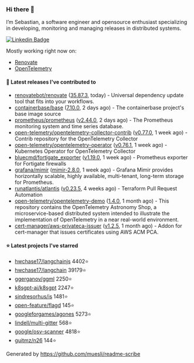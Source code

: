 ### Hi there 👋

I’m Sebastian, a software engineer and opensource enthusiast specializing in developing, monitoring and managing releases in distributed systems.

[![Linkedin Badge](https://img.shields.io/badge/-LinkedIn-blue?style=flat&logo=Linkedin&logoColor=white&link=https://www.linkedin.com/in/sebastian-poxhofer/)](https://www.linkedin.com/in/sebastian-poxhofer/)

Mostly working right now on:
- [Renovate](https://github.com/renovatebot/renovate)
- [OpenTelemetry](https://github.com/open-telemetry)



#### 🚀 Latest releases I've contributed to

- [renovatebot/renovate](https://github.com/renovatebot/renovate) ([35.87.3](https://github.com/renovatebot/renovate/releases/tag/35.87.3), today) - Universal dependency update tool that fits into your workflows.
- [containerbase/base](https://github.com/containerbase/base) ([7.10.0](https://github.com/containerbase/base/releases/tag/7.10.0), 2 days ago) - The containerbase project&#39;s base image source
- [prometheus/prometheus](https://github.com/prometheus/prometheus) ([v2.44.0](https://github.com/prometheus/prometheus/releases/tag/v2.44.0), 2 days ago) - The Prometheus monitoring system and time series database.
- [open-telemetry/opentelemetry-collector-contrib](https://github.com/open-telemetry/opentelemetry-collector-contrib) ([v0.77.0](https://github.com/open-telemetry/opentelemetry-collector-contrib/releases/tag/v0.77.0), 1 week ago) - Contrib repository for the OpenTelemetry Collector
- [open-telemetry/opentelemetry-operator](https://github.com/open-telemetry/opentelemetry-operator) ([v0.76.1](https://github.com/open-telemetry/opentelemetry-operator/releases/tag/v0.76.1), 1 week ago) - Kubernetes Operator for OpenTelemetry Collector
- [bluecmd/fortigate_exporter](https://github.com/bluecmd/fortigate_exporter) ([v1.19.0](https://github.com/bluecmd/fortigate_exporter/releases/tag/v1.19.0), 1 week ago) - Prometheus exporter for Fortigate firewalls
- [grafana/mimir](https://github.com/grafana/mimir) ([mimir-2.8.0](https://github.com/grafana/mimir/releases/tag/mimir-2.8.0), 1 week ago) - Grafana Mimir provides horizontally scalable, highly available, multi-tenant, long-term storage for Prometheus.
- [runatlantis/atlantis](https://github.com/runatlantis/atlantis) ([v0.23.5](https://github.com/runatlantis/atlantis/releases/tag/v0.23.5), 4 weeks ago) - Terraform Pull Request Automation
- [open-telemetry/opentelemetry-demo](https://github.com/open-telemetry/opentelemetry-demo) ([1.4.0](https://github.com/open-telemetry/opentelemetry-demo/releases/tag/1.4.0), 1 month ago) - This repository contains the OpenTelemetry Astronomy Shop, a microservice-based distributed system intended to illustrate the implementation of OpenTelemetry in a near real-world environment.
- [cert-manager/aws-privateca-issuer](https://github.com/cert-manager/aws-privateca-issuer) ([v1.2.5](https://github.com/cert-manager/aws-privateca-issuer/releases/tag/v1.2.5), 1 month ago) - Addon for cert-manager that issues certificates using AWS ACM PCA.

#### ⭐ Latest projects I've starred

- [hwchase17/langchainjs](https://github.com/hwchase17/langchainjs) 4402⭐
- [hwchase17/langchain](https://github.com/hwchase17/langchain) 39179⭐
- [ggerganov/ggml](https://github.com/ggerganov/ggml) 2250⭐
- [k8sgpt-ai/k8sgpt](https://github.com/k8sgpt-ai/k8sgpt) 2247⭐
- [sindresorhus/is](https://github.com/sindresorhus/is) 1481⭐
- [open-feature/flagd](https://github.com/open-feature/flagd) 145⭐
- [googleforgames/agones](https://github.com/googleforgames/agones) 5273⭐
- [lindell/multi-gitter](https://github.com/lindell/multi-gitter) 568⭐
- [google/osv-scanner](https://github.com/google/osv-scanner) 4818⭐
- [guitmz/n26](https://github.com/guitmz/n26) 144⭐



Generated by https://github.com/muesli/readme-scribe
